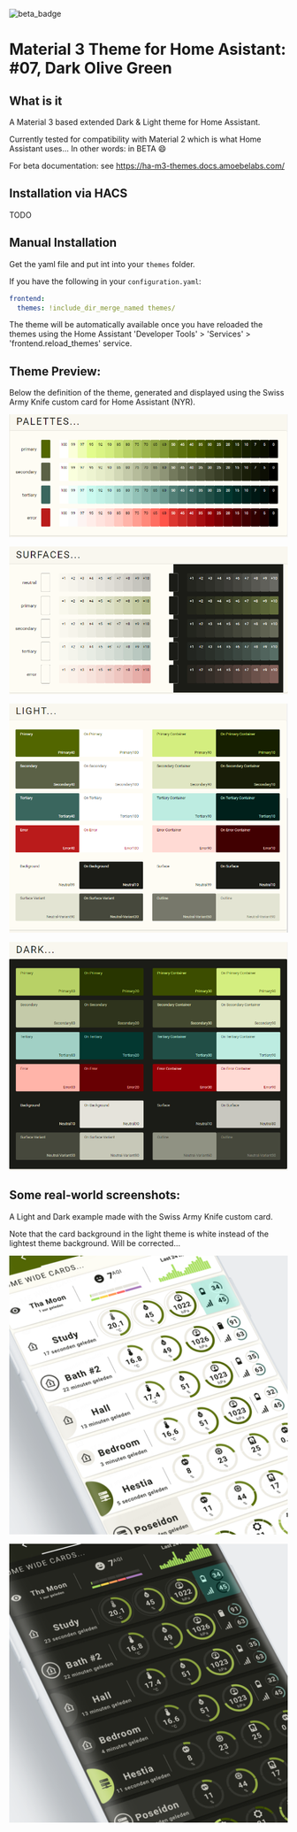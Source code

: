 
![beta_badge](https://img.shields.io/badge/State-Beta-orange?style=for-the-badge)

# Material 3 Theme for Home Asistant: #07, Dark Olive Green

## What is it
A Material 3 based extended Dark & Light theme for Home Assistant.

Currently tested for compatibility with Material 2 which is what Home Assistant uses... In other words: in BETA 😄

For beta documentation: see https://ha-m3-themes.docs.amoebelabs.com/

## Installation via HACS
TODO

## Manual Installation
Get the yaml file and put int into your `themes` folder.

If you have the following in your `configuration.yaml`:
```yaml
frontend:
  themes: !include_dir_merge_named themes/
```

The theme will be automatically available once you have reloaded the themes using the Home Assistant 'Developer Tools' > 'Services' > 'frontend.reload_themes' service.

## Theme Preview:
Below the definition of the theme, generated and displayed using the Swiss Army Knife custom card for Home Assistant (NYR).

![m3-07-palettes](https://github.com/AmoebeLabs/ha-theme_m3-07-darkolivegreen/blob/main/preview/m3-07-palettes.png)

![m3-07-surfaces](https://github.com/AmoebeLabs/ha-theme_m3-07-darkolivegreen/blob/main/preview/m3-07-surfaces.png)

![m3-07-light](https://github.com/AmoebeLabs/ha-theme_m3-07-darkolivegreen/blob/main/preview/m3-07-light.png)

![m3-07-dark](https://github.com/AmoebeLabs/ha-theme_m3-07-darkolivegreen/blob/main/preview/m3-07-dark.png)

## Some real-world screenshots:
A Light and Dark example made with the Swiss Army Knife custom card.

Note that the card background in the light theme is white instead of the lightest theme background. Will be corrected...

![m3-07-sake12-light](https://github.com/AmoebeLabs/ha-theme_m3-07-darkolivegreen/blob/main/screenshots/Mockup%20Home%20Assistant%20-%20Example%2012m3-07-light%20Detail.png)

![m3-07-sake12-dark](https://github.com/AmoebeLabs/ha-theme_m3-07-darkolivegreen/blob/main/screenshots/Mockup%20Home%20Assistant%20-%20Example%2012m3-07-dark%20Detail.png)

